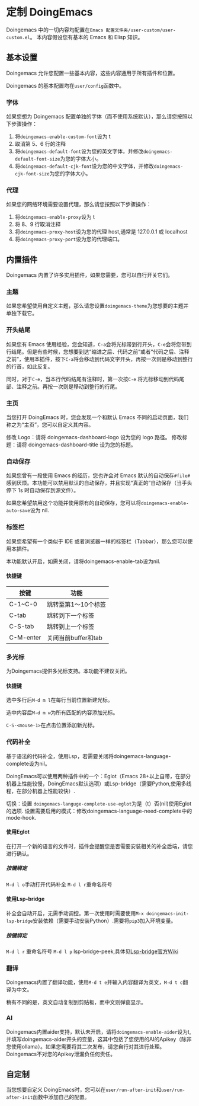# 定制 DoingEmacs

Doingemacs 中的一切内容均配置在`Emacs 配置文件夹/user-custom/user-custom.el`。
本内容假设您有基本的 Emacs 和 Elisp 知识。

## 基本设置

Doingemacs 允许您配置一些基本内容，这些内容通用于所有插件和位置。

Doingemacs 的基本配置均在`user/config`函数中。

### 字体

如果您想为 Doingemacs 配置单独的字体（而不使用系统默认），那么请您按照以下步骤操作：

1. 将`doingemacs-enable-custom-font`设为 t
2. 取消第 5、6 行的注释
3. 将`doingemacs-default-font`设为您的英文字体，并修改`doingemacs-default-font-size`为您的字体大小。
4. 将`doingemacs-default-cjk-font`设为您的中文字体，并修改`doingemacs-cjk-font-size`为您的字体大小。

### 代理

如果您的网络环境需要设置代理，那么请您按照以下步骤操作：

1. 将`doingemacs-enable-proxy`设为 t
2. 将 8、9 行取消注释
3. 将`doingemacs-proxy-host`设为您的代理 host,通常是 127.0.0.1 或 localhost
4. 将`doingemacs-proxy-port`设为您的代理端口。

## 内置插件

Doingemacs 内置了许多实用插件，如果您需要，您可以自行开关它们。

### 主题

如果您希望使用自定义主题，那么请您设置`doingemacs-theme`为您想要的主题并单独下载它。


### 开头结尾

如果您有 Emacs 使用经验，您会知道，`C-a`会将光标带到行开头，`C-e`会将您带到行结尾。但是有些时候，您想要到达“缩进之后、代码之前”或者“代码之后、注释之前”，使用本插件，按下`C-a`将会移动到代码文字开头，再按一次则是移动到整行的行首，如此反复。

同时，对于`C-e`，当本行代码结尾有注释时，第一次按`C-e` 将光标移动到代码尾部、注释之前。再按一次则是移动到整行的行尾。

### 主页

当您打开 DoingEmacs 时，您会发现一个和默认 Emacs 不同的启动页面，我们称之为“主页”，您可以自定义其内容。

修改 Logo：请将 doingemacs-dashboard-logo 设为您的 logo 路径。
修改标题：请将 doingemacs-dashboard-title 设为您的标题。

### 自动保存

如果您曾有一段使用 Emacs 的经历，您也许会对 Emacs 默认的自动保存`#file#`感到厌烦。本功能可以禁用默认的自动保存，并且实现“真正的”自动保存（当手头停下 1s 时自动保存到源文件）。

如果您希望禁用这个功能并使用原有的自动保存，您可以将`doingemacs-enable-auto-save`设为 nil.

### 标签栏

如果您希望有一个类似于 IDE 或者浏览器一样的标签栏（Tabbar），那么您可以使用本插件。

本功能默认开启，如需关闭，请将doingemacs-enable-tab设为nil.


#### 快捷键

| 按键      | 功能                |
| --------- | ------------------- |
| C-1~C-0   | 跳转至第1～10个标签 |
| C-tab     | 跳转到下一个标签    |
| C-S-tab   | 跳转到上一个标签    |
| C-M-enter | 关闭当前buffer和tab |

### 多光标

为Doingemacs提供多光标支持。本功能不建议关闭。

#### 快捷键

选中多行后`M-d m l`在每行当前位置新建光标。

选中内容后`M-d m w`为所有匹配的内容添加光标。

`C-S-<mouse-1>`在点击位置添加新光标。

### 代码补全

基于语法的代码补全，使用Lsp，若需要关闭将doingemacs-language-complete设为nil。

DoingEmacs可以使用两种插件中的一个：Eglot（Emacs 28+以上自带，在部分机器上性能较慢，DoingEmacs默认选项）或Lsp-bridge（需要Python,使用多线程，在部分机器上性能较快）.

切换：设置 `doingemacs-languge-complete-use-eglot`为是（t）否(nil)使用Eglot的选项.
设置需要启用的模式：修改doingemacs-language-need-complete中的mode-hook.

#### 使用Eglot

在打开一个新的语言的文件时，插件会提醒您是否需要安装相关的补全后端，请您进行确认。

##### 按键绑定

`M-d l o`手动打开代码补全
`M-d l r`重命名符号

#### 使用Lsp-bridge

补全会自动开启，无需手动调控。第一次使用时需要使用`M-x doingemacs-init-lsp-bridge`安装依赖（需要手动安装Python）.需要将`pip3`加入环境变量。

##### 按键绑定

`M-d l r` 重命名符号
`M-d l p` lsp-bridge-peek,具体见[Lsp-bridge官方Wiki](https://github.com/manateelazycat/lsp-bridge/wiki/Peek-%5B%E7%AE%80%E4%BD%93%E4%B8%AD%E6%96%87%E7%89%88%5D)

### 翻译

Doingemacs内置了翻译功能，使用`M-d t e`并输入内容翻译为英文，`M-d t c`翻译为中文。

稍有不同的是，英文自动复制到剪贴板，而中文则弹窗显示。

### AI

Doingemacs内置aider支持，默认未开启，请将`doingemacs-enable-aider`设为t,并填写doingemacs-aider开头的变量，这其中包括了您使用的AI的Apikey（除非您使用ollama）。如果您需要将其二次发布，请您自行对其进行处理。Doingemacs不对您的Apikey泄漏负任何责任。

## 自定制

当您想要自定义 DoingEmacs时，您可以在`user/run-after-init`和`user/run-after-init`函数中添加自己的配置。
